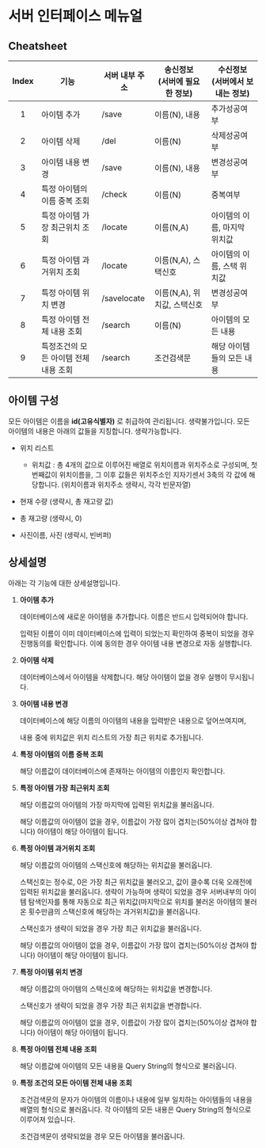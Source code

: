# 서버 인터페이스 메뉴얼

## Cheatsheet
Index|기능|서버 내부 주소|송신정보<br>(서버에 필요한 정보)|수신정보<br>(서버에서 보내는 정보)
:-:|-|-|-|-
1|아이템 추가|/save|이름(N), 내용|추가성공여부
2|아이템 삭제|/del|이름(N)|삭제성공여부
3|아이템 내용 변경|/save|이름(N), 내용|변경성공여부
4|특정 아이템의 이름 중복 조회|/check|이름(N)|중복여부
5|특정 아이템 가장 최근위치 조회|/locate|이름(N,A)|아이템의 이름, 마지막 위치값
6|특정 아이템 과거위치 조회|/locate|이름(N,A), 스택신호|아이템의 이름, 스택 위치값
7|특정 아이템 위치 변경|/savelocate|이름(N,A), 위치값, 스택신호|변경성공여부
8|특정 아이템 전체 내용 조회|/search|이름(N)|아이템의 모든 내용
9|특정조건의 모든 아이템 전체 내용 조회|/search|조건검색문|해당 아이템들의 모든 내용


## 아이템 구성
모든 아이템은 이름을 **id(고유식별자)** 로 취급하여 관리됩니다. 생략불가입니다.
모든 아이템의 내용은 아래의 값들을 지칭합니다. 생략가능합니다.

- 위치 리스트

    - 위치값 : 총 4개의 값으로 이루어진 배열로 위치이름과 위치주소로 구성되며, 첫번째값이 위치이름을, 그 이후 값들은 위치주소인 지자기센서 3축의 각 값에 해당합니다. (위치이름과 위치주소 생략시, 각각 빈문자열)

- 현재 수량 (생략시, 총 재고량 값)

- 총 재고량 (생략시, 0)

- 사진이름, 사진 (생략시, 빈버퍼)


## 상세설명
아래는 각 기능에 대한 상세설명입니다.

1.	**아이템 추가**

    데이터베이스에 새로운 아이템을 추가합니다. 이름은 반드시 입력되어야 합니다.

    입력된 이름이 이미 데이터베이스에 입력이 되었는지 확인하여 중복이 되었을 경우 진행동의를 확인합니다. 이에 동의한 경우 아이템 내용 변경으로 자동 실행합니다.

2.	**아이템 삭제**

    데이터베이스에서 아이템을 삭제합니다. 해당 아이템이 없을 경우 실행이 무시됩니다.

3.	**아이템 내용 변경**

    데이터베이스에 해당 이름의 아이템의 내용을 입력받은 내용으로 덮어쓰여지며,

    내용 중에 위치값은 위치 리스트의 가장 최근 위치로 추가됩니다.

4.	**특정 아이템의 이름 중복 조회**

    해당 이름값이 데이터베이스에 존재하는 아이템의 이름인지 확인합니다.

5.	**특정 아이템 가장 최근위치 조회**

    해당 이름값의 아이템의 가장 마지막에 입력된 위치값을 불러옵니다.

    해당 이름값의 아이템이 없을 경우, 이름값이 가장 많이 겹치는(50%이상 겹쳐야 합니다) 아이템이 해당 아이템이 됩니다.

6.	**특정 아이템 과거위치 조회**

    해당 이름값의 아이템의 스택신호에 해당하는 위치값을 불러옵니다.

    스택신호는 정수로, 0은 가장 최근 위치값을 불러오고, 값이 클수록 더욱 오래전에 입력된 위치값을 불러옵니다. 생략이 가능하며 생략이 되었을 경우 서버내부의 아이템 탐색인자를 통해 자동으로 최근 위치값(마지막으로 위치를 불러온 아이템의 불러온 횟수만큼의 스택신호에 해당하는 과거위치값)을 불러옵니다.

    스택신호가 생략이 되었을 경우 가장 최근 위치값을 불러옵니다.

    해당 이름값의 아이템이 없을 경우, 이름값이 가장 많이 겹치는(50%이상 겹쳐야 합니다) 아이템이 해당 아이템이 됩니다.

7.	**특정 아이템 위치 변경**

    해당 이름값의 아이템의 스택신호에 해당하는 위치값을 변경합니다.

    스택신호가 생략이 되었을 경우 가장 최근 위치값을 변경합니다.

    해당 이름값의 아이템이 없을 경우, 이름값이 가장 많이 겹치는(50%이상 겹쳐야 합니다) 아이템이 해당 아이템이 됩니다.

8.	**특정 아이템 전체 내용 조회**

    해당 이름값에 아이템의 모든 내용을 Query String의 형식으로 불러옵니다.

9.	**특정 조건의 모든 아이템 전체 내용 조회**

    조건검색문의 문자가 아이템의 이름이나 내용에 일부 일치하는 아이템들의 내용을 배열의 형식으로 불러옵니다. 각 아이템의 모든 내용은 Query String의 형식으로 이루어져 있습니다.

    조건검색문이 생략되었을 경우 모든 아이템을 불러옵니다.
